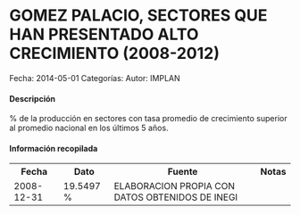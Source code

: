 GOMEZ PALACIO, SECTORES QUE HAN PRESENTADO ALTO CRECIMIENTO (2008-2012)
=====

Fecha: 2014-05-01
Categorías: 
Autor: IMPLAN

#### Descripción

% de la producción en sectores con tasa promedio de crecimiento superior al promedio nacional en los últimos 5 años.

#### Información recopilada

<table class="table table-hover table-bordered">
  <tr><th>Fecha</th><th>Dato</th><th>Fuente</th><th>Notas</th></tr>
  <tr><td>2008-12-31</td><td>19.5497 %</td><td>ELABORACION PROPIA CON DATOS OBTENIDOS DE INEGI</td><td></td></tr>
</table>
